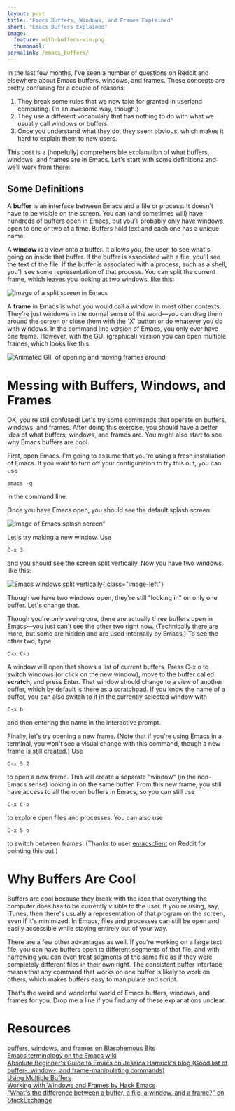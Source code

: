 ```yaml
---
layout: post
title: "Emacs Buffers, Windows, and Frames Explained"
short: "Emacs Buffers Explained"
image:
  feature: with-buffers-win.png
  thumbnail: 
permalink: /emacs_buffers/
---
```


In the last few months, I've seen a number of questions on Reddit and elsewhere about Emacs buffers, windows, and frames. These concepts are pretty confusing for a couple of reasons:

1.  They break some rules that we now take for granted in userland computing. (In an awesome way, though.)
2.  They use a different vocabulary that has nothing to do with what we usually call windows or buffers.
3.  Once you understand what they do, they seem obvious, which makes it hard to explain them to new users.

This post is a (hopefully) comprehensible explanation of what buffers, windows, and frames are in Emacs. Let's start with some definitions and we'll work from there:

## Some Definitions

A **buffer** is an interface between Emacs and a file or process. It doesn't have to be visible on the screen. You can (and sometimes will) have hundreds of buffers open in Emacs, but you'll probably only have windows open to one or two at a time. Buffers hold text and each one has a unique name.

A **window** is a view onto a buffer. It allows you, the user, to see what's going on inside that buffer. If the buffer is associated with a file, you'll see the text of the file. If the buffer is associated with a process, such as a shell, you'll see some representation of that process. You can split the current frame, which leaves you looking at two windows, like this: 

![Image of a split screen in Emacs](/images/split-screen.png)

A **frame** in Emacs is what you would call a window in most other contexts. They're just windows in the normal sense of the word—you can drag them around the screen or close them with the \`X\` button or do whatever you do with windows. In the command line version of Emacs, you only ever have one frame. However, with the GUI (graphical) version you can open multiple frames, which looks like this:

![Animated GIF of opening and moving frames around](/images/frames.gif)

# Messing with Buffers, Windows, and Frames

OK, you're still confused! Let's try some commands that operate on buffers, windows, and frames. After doing this exercise, you should have a better idea of what buffers, windows, and frames are. You might also start to see why Emacs buffers are cool.

First, open Emacs. I'm going to assume that you're using a fresh installation of Emacs. If you want to turn off your configuration to try this out, you can use

	emacs -q  

in the command line.

Once you have Emacs open, you should see the default splash screen:

![Image of Emacs splash screen"](/images/splash.png)


Let's try making a new window. Use

	C-x 3

and you should see the screen split vertically. Now you have two windows, like this:

![Emacs windows split vertically](/images/with-buffers-win.png){:class="image-left"}

Though we have two windows open, they're still "looking in" on only one buffer. Let's change that.

Though you're only seeing one, there are actually three buffers open in Emacs—you just can't see the other two right now. (Technically there are more, but some are hidden and are used internally by Emacs.) To see the other two, type

	C-x C-b

A window will open that shows a list of current buffers. Press C-x o to switch windows (or click on the new window), move to the buffer called **scratch**, and press Enter. That window should change to a view of another buffer, which by default is there as a scratchpad. If you know the name of a buffer, you can also switch to it in the currently selected window with

	C-x b

and then entering the name in the interactive prompt.

Finally, let's try opening a new frame. (Note that if you're using Emacs in a terminal, you won't see a visual change with this command, though a new frame is still created.) Use

	C-x 5 2

to open a new frame. This will create a separate "window" (in the non-Emacs sense) looking in on the same buffer. From this new frame, you still have access to all the open buffers in Emacs, so you can still use

	C-x C-b

to explore open files and processes. You can also use 

	C-x 5 o
	
to switch between frames. (Thanks to user [emacsclient](https://www.reddit.com/user/emacsclient) on Reddit for pointing this out.)

# Why Buffers Are Cool<a id="orgheadline2"></a>

Buffers are cool because they break with the idea that everything the computer does has to be currently visible to the user. If you're using, say, iTunes, then there's usually a representation of that program on the screen, even if it's minimized. In Emacs, files and processes can still be open and easily accessible while staying entirely out of your way. 

There are a few other advantages as well. If you're working on a large text file, you can have buffers open to different segments of that file, and with [narrowing](https://www.gnu.org/software/emacs/manual/html_node/emacs/Narrowing.html) you can even treat segments of the same file as if they were completely different files in their own right. The consistent buffer interface means that any command that works on one buffer is likely to work on others, which makes buffers easy to manipulate and script.

That's the weird and wonderful world of Emacs buffers, windows, and frames for you. Drop me a line if you find any of these explanations unclear.

# Resources

[buffers, windows, and frames on Blasphemous Bits](https://blasphemousbits.wordpress.com/2007/05/04/learning-emacs-part-4-buffers-windows-and-frames/)  
[Emacs terminology on the Emacs wiki](http://wikemacs.org/wiki/Emacs_Terminology)  
[Absolute Beginner's Guide to Emacs on Jessica Hamrick's blog \(Good list of buffer-, window-, and frame-manipulating commands\)](http://www.jesshamrick.com/2012/09/10/absolute-beginners-guide-to-emacs/)  
[Using Multiple Buffers](https://www.gnu.org/software/emacs/manual/html_node/emacs/Buffers.html)  
[Working with Windows and Frames by Hack Emacs](https://www.youtube.com/watch?v=aIMECr7K35Q)  
["What's the difference between a buffer, a file, a window, and a frame?" on StackExchange](https://emacs.stackexchange.com/questions/13583/whats-the-difference-between-a-buffer-a-file-a-window-and-a-frame)   
